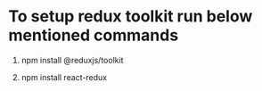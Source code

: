 # To setup redux toolkit run below mentioned commands

1. npm install @reduxjs/toolkit

2. npm install react-redux